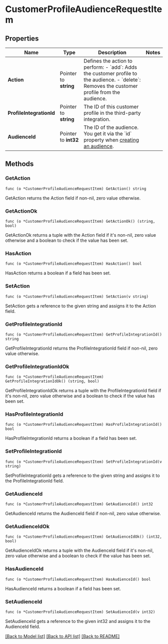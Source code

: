 # CustomerProfileAudienceRequestItem

## Properties

Name | Type | Description | Notes
------------ | ------------- | ------------- | -------------
**Action** | Pointer to **string** | Defines the action to perform: - &#x60;add&#x60;: Adds the customer profile to the audience. - &#x60;delete&#x60;: Removes the customer profile from the audience.  | 
**ProfileIntegrationId** | Pointer to **string** | The ID of this customer profile in the third-party integration. | 
**AudienceId** | Pointer to **int32** | The ID of the audience. You get it via the &#x60;id&#x60; property when [creating an audience](#operation/createAudienceV2). | 

## Methods

### GetAction

`func (o *CustomerProfileAudienceRequestItem) GetAction() string`

GetAction returns the Action field if non-nil, zero value otherwise.

### GetActionOk

`func (o *CustomerProfileAudienceRequestItem) GetActionOk() (string, bool)`

GetActionOk returns a tuple with the Action field if it's non-nil, zero value otherwise
and a boolean to check if the value has been set.

### HasAction

`func (o *CustomerProfileAudienceRequestItem) HasAction() bool`

HasAction returns a boolean if a field has been set.

### SetAction

`func (o *CustomerProfileAudienceRequestItem) SetAction(v string)`

SetAction gets a reference to the given string and assigns it to the Action field.

### GetProfileIntegrationId

`func (o *CustomerProfileAudienceRequestItem) GetProfileIntegrationId() string`

GetProfileIntegrationId returns the ProfileIntegrationId field if non-nil, zero value otherwise.

### GetProfileIntegrationIdOk

`func (o *CustomerProfileAudienceRequestItem) GetProfileIntegrationIdOk() (string, bool)`

GetProfileIntegrationIdOk returns a tuple with the ProfileIntegrationId field if it's non-nil, zero value otherwise
and a boolean to check if the value has been set.

### HasProfileIntegrationId

`func (o *CustomerProfileAudienceRequestItem) HasProfileIntegrationId() bool`

HasProfileIntegrationId returns a boolean if a field has been set.

### SetProfileIntegrationId

`func (o *CustomerProfileAudienceRequestItem) SetProfileIntegrationId(v string)`

SetProfileIntegrationId gets a reference to the given string and assigns it to the ProfileIntegrationId field.

### GetAudienceId

`func (o *CustomerProfileAudienceRequestItem) GetAudienceId() int32`

GetAudienceId returns the AudienceId field if non-nil, zero value otherwise.

### GetAudienceIdOk

`func (o *CustomerProfileAudienceRequestItem) GetAudienceIdOk() (int32, bool)`

GetAudienceIdOk returns a tuple with the AudienceId field if it's non-nil, zero value otherwise
and a boolean to check if the value has been set.

### HasAudienceId

`func (o *CustomerProfileAudienceRequestItem) HasAudienceId() bool`

HasAudienceId returns a boolean if a field has been set.

### SetAudienceId

`func (o *CustomerProfileAudienceRequestItem) SetAudienceId(v int32)`

SetAudienceId gets a reference to the given int32 and assigns it to the AudienceId field.


[[Back to Model list]](../README.md#documentation-for-models) [[Back to API list]](../README.md#documentation-for-api-endpoints) [[Back to README]](../README.md)


